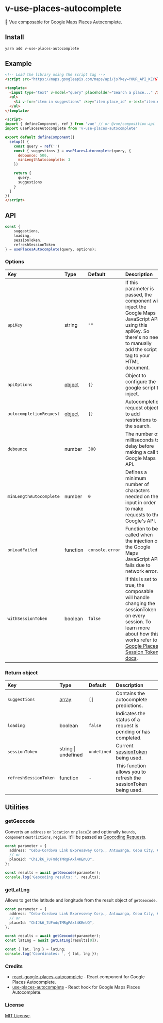 # v-use-places-autocomplete

📍 Vue composable for Google Maps Places Autocomplete.

## Install

```sh
yarn add v-use-places-autocomplete
```

## Example

```html
<!-- Load the library using the script tag -->
<script src="https://maps.googleapis.com/maps/api/js?key=YOUR_API_KEY&libraries=places"></script>
```

```html
<template>
  <input type="text" v-model="query" placeholder="Search a place..." />
  <ul>
    <li v-for="item in suggestions" :key="item.place_id" v-text="item.description" />
  </ul>
</template>

<script>
import { defineComponent, ref } from 'vue' // or @vue/composition-api
import usePlacesAutocomplete from 'v-use-places-autocomplete'

export default defineComponent({
  setup() {
    const query = ref('')
    const { suggestions } = usePlacesAutocomplete(query, {
      debounce: 500,
      minLengthAutocomplete: 3
    })

    return {
      query,
      suggestions
    }
  }
})
</script>
```

## API

```js
const {
    suggestions,
    loading,
    sessionToken,
    refreshSessionToken
} = usePlacesAutocomplete(query, options);
```

### Options

| Key | Type | Default | Description |
| :----- | :-------- | :---------- | :---------- |
| `apiKey` | string | `""` | If this parameter is passed, the component will inject the Google Maps JavaScript API using this apiKey. So there's no need to manually add the script tag to your HTML document. |
| `apiOptions` | [object](https://developers.google.com/maps/documentation/javascript/localization) | `{}` | Object to configure the google script to inject. |
| `autocompletionRequest` | [object](https://developers.google.com/maps/documentation/javascript/reference/places-autocomplete-service#AutocompletionRequest) | `{}` | Autocompletion request object to add restrictions to the search. |
| `debounce` | number | `300` | The number of milliseconds to delay before making a call to Google Maps API. |
| `minLengthAutocomplete` | number | `0` | Defines a minimum number of characters needed on the input in order to make requests to the Google's API. |
| `onLoadFailed` | function | `console.error` | Function to be called when the injection of the Google Maps JavaScript API fails due to network error. |
| `withSessionToken` | boolean | `false` | If this is set to true, the composable will handle changing the sessionToken on every session. To learn more about how this works refer to [Google Places Session Token docs](https://developers.google.com/maps/documentation/places/web-service/session-tokens). |

### Return object

| Key | Type | Default | Description |
| :----- | :-------- | :---------- | :---------- |
| `suggestions` | [array](https://developers.google.com/maps/documentation/javascript/reference/places-autocomplete-service#AutocompletePrediction) | `[]` | Contains the autocomplete predictions. |
| `loading` | boolean | `false` | Indicates the status of a request is pending or has completed. |
| `sessionToken` | string \| undefined | `undefined` | Current [sessionToken](https://developers.google.com/maps/documentation/javascript/reference/places-autocomplete-service) being used. |
| `refreshSessionToken` | function | - | This function allows you to refresh the sessionToken being used. |

## Utilities

### getGeocode

Converts an `address` or `location` or `placeId` and optionally `bounds`, `componentRestrictions`, `region`. It'll be passed as [Geocoding Requests](https://developers.google.com/maps/documentation/javascript/geocoding#GeocodingRequests).

```typescript
const parameter = {
  address: "Cebu-Cordova Link Expressway Corp., Antuwanga, Cebu City, Cebu, Philippines",
  // or
  placeId: "ChIJk6_7UFmdqTMRgFAxl4KEnUQ",
};

const results = await getGeocode(parameter);
console.log('Geocoding results: ', results);
```

### getLatLng

Allows to get the latitude and longitude from the result object of `getGeocode`.

```typescript
const parameter = {
  address: "Cebu-Cordova Link Expressway Corp., Antuwanga, Cebu City, Cebu, Philippines",
  // or
  placeId: "ChIJk6_7UFmdqTMRgFAxl4KEnUQ",
};

const results = await getGeocode(parameter);
const latLng = await getLatLng(results[0]);

const { lat, lng } = latLng;
console.log('Coordinates: ', { lat, lng });
```

### Credits

- [react-google-places-autocomplete](https://github.com/tintef/react-google-places-autocomplete) - React component for Google Places Autocomplete.
- [use-places-autocomplete](https://github.com/wellyshen/use-places-autocomplete) - React hook for Google Maps Places Autocomplete.

### License

[MIT License](http://opensource.org/licenses/MIT).